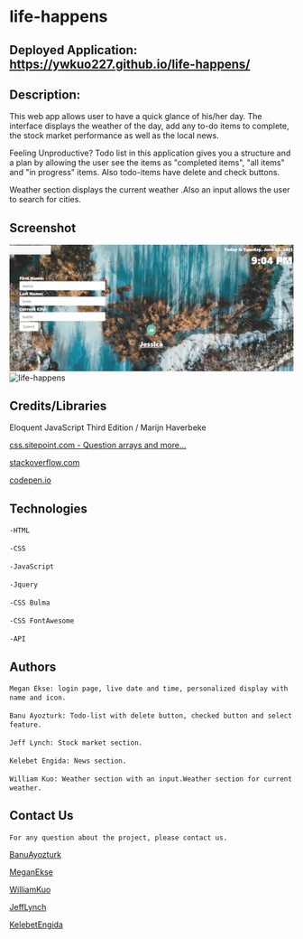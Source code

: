 
# life-happens

## Deployed Application: https://ywkuo227.github.io/life-happens/

## Description: 

This web app allows user to have a quick glance of his/her day. The interface displays the weather of the day, add any to-do items to complete, the stock market performance as well as the local news.

Feeling Unproductive? Todo list in this application gives you a structure and a plan by allowing the user see the items as "completed items", "all items" and "in progress" items. Also todo-items have delete and check buttons. 

Weather section displays the current weather .Also an input allows the user to search for cities.

## Screenshot

![life-happens](./assets/img/loginScreenshot.png)
![life-happens](./assets/img/screen-shot.png)

## Credits/Libraries

 Eloquent JavaScript Third Edition / Marijn Haverbeke

 [css.sitepoint.com - Question arrays and more...](https://www.sitepoint.com/simple-javascript-quiz/)

 [stackoverflow.com](https://stackoverflow.com/questions/41703915/how-to-do-local-storage-for-to-do-list)

 [codepen.io](https://codepen.io/ragzor/pen/xGrJrg)

## Technologies
 
    -HTML

    -CSS

    -JavaScript

    -Jquery

    -CSS Bulma

    -CSS FontAwesome

    -API

## Authors

    Megan Ekse: login page, live date and time, personalized display with name and icon.

    Banu Ayozturk: Todo-list with delete button, checked button and select feature.

    Jeff Lynch: Stock market section.

    Kelebet Engida: News section.

    William Kuo: Weather section with an input.Weather section for current weather.

## Contact Us


    For any question about the project, please contact us.

[BanuAyozturk](mailto:bnyksl@gmail.com)

[MeganEkse](mailto:meganekse@gmail.com)

[WilliamKuo](mailto:ywkuo@outlook.com)

[JeffLynch](mailto:kingami34@gmail.com)

[KelebetEngida](mailto:engidk@uw.edu)
